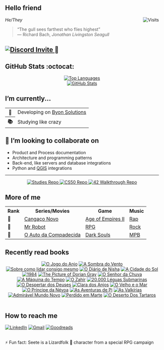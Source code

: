 <h2>Hello friend</h2>
<a href="https://visitor-badge.laobi.icu/badge?page_id=see7e.visitor-badge&title=Visits">
    <img src="https://visitor-badge.laobi.icu/badge?page_id=see7e.visitor-badge&title=Visits" align="right" alt="Visits">
</a>
<p><em>He/They</em></p>
<blockquote>
    “The gull sees farthest who flies highest”<br>
    — Richard Bach, <em>Jonathan Livingston Seagull</em>
</blockquote>
<h2>
    <a href="https://discord.gg/tEVUKXgbUw">
        <img src="https://dcbadge.vercel.app/api/server/tEVUKXgbUw" alt="Discord Invite">
    </a> 🤖
</h2>

<h2>GitHub Stats :octocat:</h2>
<div align="center">
    <a href="https://github.com/anuraghazra/github-readme-stats">
        <img src="https://gh-readme-stats-sandy-six.vercel.app/api/top-langs/?username=see7e&count_private=true&layout=compact&theme=radical" alt="Top Languages">
    </a>
    <br>
    <a href="https://github.com/anuraghazra/github-readme-stats">
        <img src="https://gh-readme-stats-sandy-six.vercel.app/api?username=see7e&count_private=true&show_icons=true&theme=radical" alt="GitHub Stats">
    </a>
</div>

<h2>I’m currently...</h2>
<table align="center">
    <tr>
        <th>🔭</th>
        <td>Developing on <a href="https://www.byonsolutions.com/">Byon Solutions</a></td>
    </tr>
    <tr>
        <th>📚</th>
        <td>Studying like crazy</td>
    </tr>
</table>

<h2>🤝 I’m looking to collaborate on</h2>
<ul>
    <li>Product and Process documentation</li>
    <li>Architecture and programming patterns</li>
    <li>Back-end, like servers and database integrations</li>
    <li>Python and <a href="https://github.com/qgis/QGIS">QGIS</a> integrations</li>
</ul>

<hr>

<div align="center">
    <a href="https://github.com/see7e/studies">
        <img src="https://gh-readme-stats-sandy-six.vercel.app/api/pin/?username=see7e&repo=studies&theme=radical" alt="Studies Repo">
    </a>
    <a href="https://github.com/see7e/cs50x">
        <img src="https://gh-readme-stats-sandy-six.vercel.app/api/pin/?username=see7e&repo=cs50x&theme=radical" alt="CS50 Repo">
    </a>
    <a href="https://github.com/see7e/42_Walkthrugh">
        <img src="https://gh-readme-stats-sandy-six.vercel.app/api/pin/?username=see7e&repo=42_Walkthrugh&theme=radical" alt="42 Walkthrough Repo">
    </a>
</div>

<h2>More of me</h2>
<table align="center">
    <tr>
        <th>Rank</th>
        <th>Series/Movies</th>
        <th>Game</th>
        <th>Music</th>
    </tr>
    <tr>
        <td>🥇</td>
        <td><a href="https://www.imdb.com/title/tt27208330/">Cangaço Novo</a></td>
        <td><a href="https://www.ageofempires.com/games/aoeiide/">Age of Empires II</a></td>
        <td><a href="https://open.spotify.com/playlist/1JRfaHt2BJRudsIX4KgWXY">Rap</a></td>
    </tr>
    <tr>
        <td>🥈</td>
        <td><a href="https://www.imdb.com/title/tt4158110/">Mr Robot</a></td>
        <td><a href="https://en.wikipedia.org/wiki/Role-playing_game">RPG</a></td>
        <td><a href="https://open.spotify.com/playlist/37i9dQZF1EQpj7X7UK8OOF">Rock</a></td>
    </tr>
    <tr>
        <td>🥉</td>
        <td><a href="https://www.imdb.com/title/tt0271383/">O Auto da Compadecida</a></td>
        <td><a href="https://en.wikipedia.org/wiki/Dark_Souls">Dark Souls</a></td>
        <td><a href="https://open.spotify.com/playlist/3Jnc8tKbg6B7nZy0K5lCem">MPB</a></td>
    </tr>
</table>

<h2>Recently read books</h2>
<div align="center">
<a title="O Jogo do Anjo (O Cemitério dos Livros Esquecidos #2)" rel="nofollow" href="https://www.goodreads.com/book/show/6217158-o-jogo-do-anjo"><img alt="O Jogo do Anjo" border="0" src="https://i.gr-assets.com/images/S/compressed.photo.goodreads.com/books/1434040182l/6217158._SY75_.jpg" /></a>
<a title="A Sombra do Vento" rel="nofollow" href="https://www.goodreads.com/book/show/12015154-a-sombra-do-vento"><img alt="A Sombra do Vento" border="0" src="https://i.gr-assets.com/images/S/compressed.photo.goodreads.com/books/1310424016l/12015154._SY75_.jpg" /></a>
<a title="Sobre como lidar consigo mesmo" rel="nofollow" href="https://www.goodreads.com/book/show/175412614-sobre-como-lidar-consigo-mesmo"><img alt="Sobre como lidar consigo mesmo" border="0" src="https://i.gr-assets.com/images/S/compressed.photo.goodreads.com/books/1686195602l/175412614._SY75_.jpg" /></a>
<a title="O Diário de Nisha" rel="nofollow" href="https://www.goodreads.com/book/show/52979432-o-di-rio-de-nisha"><img alt="O Diário de Nisha" border="0" src="https://i.gr-assets.com/images/S/compressed.photo.goodreads.com/books/1562082758l/52979432._SX50_SY75_.jpg" /></a>
<a title="A Cidade do Sol" rel="nofollow" href="https://www.goodreads.com/book/show/6336093-a-cidade-do-sol"><img alt="A Cidade do Sol" border="0" src="https://i.gr-assets.com/images/S/compressed.photo.goodreads.com/books/1370992390l/6336093._SY75_.jpg" /></a>
<a title="1984" rel="nofollow" href="https://www.goodreads.com/book/show/61439040-1984"><img alt="1984" border="0" src="https://i.gr-assets.com/images/S/compressed.photo.goodreads.com/books/1657781256l/61439040._SX50_.jpg" /></a>
<a title="The Picture of Dorian Gray (Amazon Classics Edition)" rel="nofollow" href="https://www.goodreads.com/book/show/31206946-the-picture-of-dorian-gray"><img alt="The Picture of Dorian Gray" border="0" src="https://i.gr-assets.com/images/S/compressed.photo.goodreads.com/books/1469337036l/31206946._SY75_.jpg" /></a>
<a title="O Senhor da Chuva" rel="nofollow" href="https://www.goodreads.com/book/show/5213956-o-senhor-da-chuva"><img alt="O Senhor da Chuva" border="0" src="https://i.gr-assets.com/images/S/compressed.photo.goodreads.com/books/1224865416l/5213956._SY75_.jpg" /></a>
<a title="A Máquina do Tempo" rel="nofollow" href="https://www.goodreads.com/book/show/6321390-a-m-quina-do-tempo"><img alt="A Máquina do Tempo" border="0" src="https://i.gr-assets.com/images/S/compressed.photo.goodreads.com/books/1379889184l/6321390._SY75_.jpg" /></a>
<a title="O Zahir" rel="nofollow" href="https://www.goodreads.com/book/show/49656.O_Zahir"><img alt="O Zahir" border="0" src="https://i.gr-assets.com/images/S/compressed.photo.goodreads.com/books/1361292065l/49656._SY75_.jpg" /></a>
<a title="20.000 Léguas Submarinas (Clássicos da Literatura em BD, #15)" rel="nofollow" href="https://www.goodreads.com/book/show/61376380-20-000-l-guas-submarinas"><img alt="20.000 Léguas Submarinas" border="0" src="https://i.gr-assets.com/images/S/compressed.photo.goodreads.com/books/1656663255l/61376380._SX50_.jpg" /></a>
<a title="O Despertar dos Deuses" rel="nofollow" href="https://www.goodreads.com/book/show/17796322-o-despertar-dos-deuses"><img alt="O Despertar dos Deuses" border="0" src="https://i.gr-assets.com/images/S/compressed.photo.goodreads.com/books/1365897229l/17796322._SX50_.jpg" /></a>
<a title="Clara dos Anjos" rel="nofollow" href="https://www.goodreads.com/book/show/6584084-clara-dos-anjos"><img alt="Clara dos Anjos" border="0" src="https://i.gr-assets.com/images/S/compressed.photo.goodreads.com/books/1246481483l/6584084._SX50_.jpg" /></a>
<a title="O Velho e o Mar" rel="nofollow" href="https://www.goodreads.com/book/show/6385157-o-velho-e-o-mar"><img alt="O Velho e o Mar" border="0" src="https://i.gr-assets.com/images/S/compressed.photo.goodreads.com/books/1292867695l/6385157._SY75_.jpg" /></a>
<a title="O Príncipe da Névoa (Niebla, #1)" rel="nofollow" href="https://www.goodreads.com/book/show/17257992-o-pr-ncipe-da-n-voa"><img alt="O Príncipe da Névoa" border="0" src="https://i.gr-assets.com/images/S/compressed.photo.goodreads.com/books/1369920648l/17257992._SX50_.jpg" /></a>
<a title="As Aventuras de Pi" rel="nofollow" href="https://www.goodreads.com/book/show/17185708-as-aventuras-de-pi"><img alt="As Aventuras de Pi" border="0" src="https://i.gr-assets.com/images/S/compressed.photo.goodreads.com/books/1366215017l/17185708._SY75_.jpg" /></a>
<a title="As Valkírias" rel="nofollow" href="https://www.goodreads.com/book/show/6379113-as-valk-rias"><img alt="As Valkírias" border="0" src="https://i.gr-assets.com/images/S/compressed.photo.goodreads.com/books/1557060886l/6379113._SY75_.jpg" /></a>
<a title="Admirável Mundo Novo" rel="nofollow" href="https://www.goodreads.com/book/show/18812820-admir-vel-mundo-novo"><img alt="Admirável Mundo Novo" border="0" src="https://i.gr-assets.com/images/S/compressed.photo.goodreads.com/books/1582223481l/18812820._SY75_.jpg" /></a>
<a title="Perdido em Marte" rel="nofollow" href="https://www.goodreads.com/book/show/23298852-perdido-em-marte"><img alt="Perdido em Marte" border="0" src="https://i.gr-assets.com/images/S/compressed.photo.goodreads.com/books/1412272150l/23298852._SX50_.jpg" /></a>
<a title="O Deserto Dos Tartaros (Portuguese Edition of Il Deserto Dei Tartari)" rel="nofollow" href="https://www.goodreads.com/book/show/141774522-o-deserto-dos-tartaros"><img alt="O Deserto Dos Tartaros" border="0" src="https://i.gr-assets.com/images/S/compressed.photo.goodreads.com/books/1695131173l/141774522._SX50_.jpg" /></a>
</div>

<br>

<h2>How to reach me</h2>

[![LinkedIn](https://img.shields.io/badge/linkedin-%230077B5.svg?style=for-the-badge&logo=linkedin&logoColor=white)](https://www.linkedin.com/in/gabryelnobrega/)
[![Gmail](https://img.shields.io/badge/Gmail-D14836?style=for-the-badge&logo=gmail&logoColor=white)](mailto:gabryelster@gmail.com)
[![Goodreads](https://img.shields.io/badge/Goodreads-F3F1EA?style=for-the-badge&logo=goodreads&logoColor=372213)](https://www.goodreads.com/user/show/181720969-gabryel-n-brega)

<br>
⚡ Fun fact: Seete is a Lizardfolk 🐊 character from a special RPG campaign
